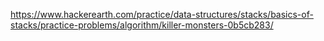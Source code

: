 https://www.hackerearth.com/practice/data-structures/stacks/basics-of-stacks/practice-problems/algorithm/killer-monsters-0b5cb283/

